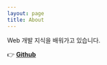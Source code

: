 ```yaml
---
layout: page
title: About
---
```



Web 개발 지식을 배워가고 있습니다.

👉 **[Github](https://github.com/Ji-hoon)**
